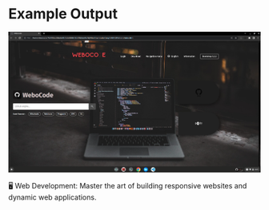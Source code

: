 <html>
</html>
<body>
  <h1>Example Output</h1>
  <img src="https://github.com/ragnvindr08/webocode/blob/main/Screenshot%202023-12-19%204.41.27%20AM.png?raw=true)https://github.com/ragnvindr08/webocode/blob/main/Screenshot%202023-12-19%204.41.27%20AM.png?raw=true">
  <p>🖥️ Web Development: Master the art of building responsive websites and dynamic web applications.</p>
    </body>
</html>

